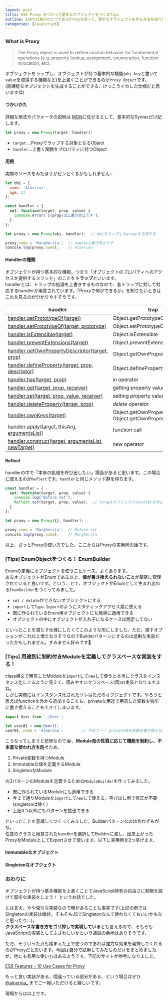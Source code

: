```yaml
---
layout: post
title: ES6 Proxy をつかって堅牢なオブジェクトをつくるTips
outline: ES6の仕様のひとつであるProxyを使って、堅牢なオブジェクトを作る方法を紹介します。Private変数を持つオブジェクト、Immutableなオブジェクト、Singletonなオブジェクト、Enumオブジェクトを作ってみましたのでご参考までに。
categories: [JavaScript]
---
```


### What is Proxy

> The Proxy object is used to define custom behavior for fundamental operations (e.g. property lookup, assignment, enumeration, function invocation, etc).

オブジェクトをラップし、オブジェクトが持つ基本的な機能(`obj.key`と書いてvalueを取得する機能など)を上書くことができるのが`Proxy Object`です。  
(高機能なオブジェクトを生成することができる、けっこうイカした仕様だと思います😋)


#### つかいかた

詳細な用法やパラメータの説明は [MDN](https://developer.mozilla.org/en-US/docs/Web/JavaScript/Reference/Global_Objects/Proxy)に任せるとして、基本的なSyntaxだけ記します。

```js
let proxy = new Proxy(target, handler);
```

* `target` …Proxyでラップする対象となるObject
* `handler`…上書く関数をプロパティに持つObject


#### 用例

実際のソースをみたほうがピンとくるかもしれません💡

```js
let obj = {
  name: 'Aloerina',
  age: 17
};

const handler = {
  set: function(target, prop, value) {
    console.error(`${prop}は上書き禁止です`);
  }
};

let proxy = new Proxy(obj, handler);  // objをラップしたproxyを生成する

proxy.name = 'Margherita';  // nameは上書き禁止です
concole.log(proxy.name);    // Aloerina
```


#### Handlerの種類

オブジェクトが持つ基本的な機能、つまり「オブジェクトのプロパティへのアクセスを提供するメソッド」のことを**トラップ**といいます。  
handlerとは、トラップの処理を上書きするものなので、各トラップに対して対応するhandlerが用意されています。「Proxyで何ができるか」を知りたいときはこれを見るのが分かりやすそうです。

| handler    | trap    |
|---|---|
| [handler.getPrototypeOf(target)](https://developer.mozilla.org/en-US/docs/Web/JavaScript/Reference/Global_Objects/Proxy/handler/getPrototypeOf)   | Object.getPrototypeOf   |
| [handler.setPrototypeOf(target, prototype)](https://developer.mozilla.org/en-US/docs/Web/JavaScript/Reference/Global_Objects/Proxy/handler/setPrototypeOf)   | Object.setPrototypeOf   |
| [handler.isExtensible(target)](https://developer.mozilla.org/en-US/docs/Web/JavaScript/Reference/Global_Objects/Proxy/handler/isExtensible)   | Object.isExtensible   |
| [handler.preventExtensions(target)](https://developer.mozilla.org/en-US/docs/Web/JavaScript/Reference/Global_Objects/Proxy/handler/preventExtensions)   | Object.preventExtensions   |
| [handler.getOwnPropertyDescriptor(target, prop)](https://developer.mozilla.org/en-US/docs/Web/JavaScript/Reference/Global_Objects/Proxy/handler/getOwnPropertyDescriptor)   | Object.getOwnPropertyDescriptor   |
| [handler.defineProperty(target, prop, descriptor)](https://developer.mozilla.org/en-US/docs/Web/JavaScript/Reference/Global_Objects/Proxy/handler/defineProperty)   | Object.defineProperty   |
| [handler.has(target, prop)](https://developer.mozilla.org/en-US/docs/Web/JavaScript/Reference/Global_Objects/Proxy/handler/has)   | _in_ operator   |
| [handler.get(target, prop, receiver)](https://developer.mozilla.org/en-US/docs/Web/JavaScript/Reference/Global_Objects/Proxy/handler/get)   | getting property values   |
| [handler.set(target, prop, value, receiver)](https://developer.mozilla.org/en-US/docs/Web/JavaScript/Reference/Global_Objects/Proxy/handler/set)   | setting property values   |
| [handler.deleteProperty(target, prop)](https://developer.mozilla.org/en-US/docs/Web/JavaScript/Reference/Global_Objects/Proxy/handler/deleteProperty)   | _delete_ operator   |
| [handler.ownKeys(target)](https://developer.mozilla.org/en-US/docs/Web/JavaScript/Reference/Global_Objects/Proxy/handler/ownKeys)   | Object.getOwnPropertyNames<br>Object.getOwnPropertySymbols   |
| [handler.apply(target, thisArg, argumentsList)](https://developer.mozilla.org/en-US/docs/Web/JavaScript/Reference/Global_Objects/Proxy/handler/apply)   | function call   |
| [handler.construct(target, argumentsList, newTarget)](https://developer.mozilla.org/en-US/docs/Web/JavaScript/Reference/Global_Objects/Proxy/handler/construct)   | _new_ operator   |


#### Reflect

handlerの中で「本来の処理を呼び出したい」場面があると思います。この場合に使えるのが`Reflect`です。`handler`と同じメソッド群を持ちます。

```js
const handler = {
  set: function(target, prop, value) {
    console.log('Before set');
    Reflect.set(target, prop, value);  // targetオブジェクトのsetterを呼び出す
  }
};

let proxy = new Proxy({}, handler);

proxy.name = 'Margherita';  // Before set
concole.log(proxy.name);    // Margherita
```

以上、ざっとProxyの使い方でした。ここからはProxyの実用例の話です。


### [Tips] EnumObjectをつくる！ EnumBuilder

Enumの定義にオブジェクトを使うことケース。よくあります。  
あるオブジェクトがEnumである以上、**値が書き換えられないこと**が厳密に管理されていると良いです。ということで、オブジェクトがEnumとして生まれ変わる`EnumBuilder`をつくってみました。
<script src="https://gist.github.com/aloerina01/9c931d3918242767b9c9729a63b0952f.js"></script>


* `set / delete`ができないオブジェクトにする
* `import`して`Type.Inport`のようにスタティックアクセス風に使える
* 既に作られているEnum用オブジェクトにも簡単に適用できる
* オブジェクトの中にオブジェクトが入れ子になるケースは想定してない

といったことを満たす仕様にしたくてこのような形にしました。ただ、渡すオプションがこれ以上増えなさそうなのでBuilderパターンにするのは過剰な実装だったかもしれません。すみません好みです🙇


### [Tips] 用途別に制約付きModuleを定義してクラスベースな実装をする！

class構文で用意したModuleを`import`して`new`して使うと本当にクラスをインスタンス化してるように見えて、読みやすいクラスベース(風)の実装となりますよね。  
しかし実際にはインスタンス化されたソレはただのオブジェクトです。やろうと思えばfunctionを外から追加することも、privateな用途で用意した変数を強引に書き換えることもできてしまいます。

```js
import User from './User';

let user01 = new User();
user01._name = 'Aloerina';        // やめてー！ private用の変数を書き換えないでー！
```

こうなってしまうと悲惨なので😭、**Module毎の性質に応じて機能を制約し、不本意な使われ方を防ぐ**ため、

1. Private変数を持つModule
2. Immutableな値を定義するModule
3. SingletonなModule

の3パターンのModuleを定義するための`ModuleBuilder`を作ってみました。

<script src="https://gist.github.com/aloerina01/1fa30b0d81384681a4480d80e69893fe.js"></script>

* 既に作られているModuleにも適用できる
* 今まで通りModuleを`import`して`new`して使える。呼び出し側で修正が不要(singletonは除く)
* 上記3つ以外にもパターンを拡張できる

といったことを意識してつくってみました。Builderパターンなのは言わずもがな。  
任意のクラスと用意されたhandlerを選択してBuilderに渡し、出来上がったProxyをModuleとしてExportさせて使います。以下に実用例を2つ挙げます。

#### Immutableなオブジェクト

<script src="https://gist.github.com/aloerina01/2d3a998bc7dc8f90c91ddc318e50214a.js"></script>

#### Singletonなオブジェクト

<script src="https://gist.github.com/aloerina01/d9537a60291363555b95df5c33a4f9da.js"></script>


### おわりに

オブジェクトが持つ基本機能を上書くことでJavaScript特有の自由さに制限を設けて堅牢な実装をしよう！ というお話でした。

とは言え、やや強引な実装なので粗があることも事実です(上記の例ではSingletonの実装は微妙。そもそもJSでSingletonなんて使わなくてもいいかもなと思ったり…)。  
**クラスベースな書き方をゴリ押しで実現している**とも言えるので、そもそもJavaScriptの実装としてふさわしいかという議論の余地はありそうです。

ただ、そういった点も踏まえた上で使うのであれば強力な効果を発揮してくれるのがProxyだと思います。今回は自分で試用してみたものだけをまとめましたが、他にも有用な使い方はあるようです。下記のサイトが参考になりました。

[ES6 Features - 10 Use Cases for Proxy](http://dealwithjs.io/es6-features-10-use-cases-for-proxy/)

もっと良い実装がある、間違っている部分がある、という場合はぜひ[@aloerina_](https://twitter.com/aloerina_) までご一報いただけると嬉しいです。

現場からは以上です。
